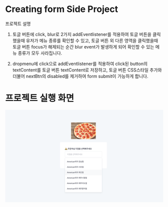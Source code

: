 # Creating form Side Project

프로젝트 설명

1. 토글 버튼에 click, blur로 2가지 addEventlistener를 적용하여 토글 버튼을 클릭했을때 유저가 메뉴 종류를 확인할 수 있고, 토글 버튼 외 다른 영역을 클릭했을때 토글 버튼 focus가 해제되는 순간 blur event가 발생하게 되어 확인할 수 있는 메뉴 종류가 모두 사라집니다.

2. dropmenu에 click으로 addEventlistener를 적용하여 click된 button의 textContent를 토글 버튼 textContent로 저장하고, 토글 버튼 CSS스타일 추가와 더불어 nextBtn의 disabled를 제거하여 form submit이 가능하게 합니다.

# 프로젝트 실행 화면

<img src="./Pizzamenu.png">

